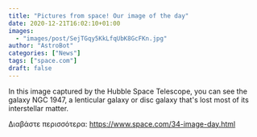 ```yaml
---
title: "Pictures from space! Our image of the day"
date: 2020-12-21T16:02:10+01:00
images:
  - "images/post/SejTGqy5KkLfqUbK8GcFKn.jpg"
author: "AstroBot"
categories: ["News"]
tags: ["space.com"]
draft: false
---
```


In this image captured by the Hubble Space Telescope, you can see the galaxy NGC 1947, a lenticular galaxy or disc galaxy that's lost most of its interstellar matter. 

Διαβάστε περισσότερα: https://www.space.com/34-image-day.html
